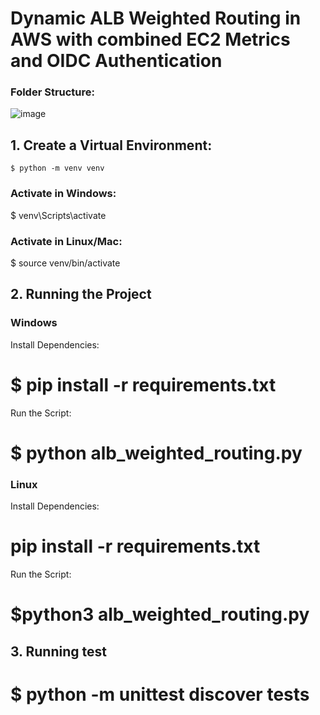 # Dynamic ALB Weighted Routing in AWS with combined EC2 Metrics and OIDC Authentication


### Folder Structure:


![image](https://github.com/user-attachments/assets/19a6e241-8064-437e-a3e6-f58f6c8dfbcd)


## 1. Create a Virtual Environment:
```
$ python -m venv venv
```

### Activate in Windows:
$ venv\Scripts\activate
### Activate in Linux/Mac: 
$ source venv/bin/activate


## 2. Running the Project

### Windows
Install Dependencies:
# $ pip install -r requirements.txt
Run the Script:
# $ python alb_weighted_routing.py


### Linux
Install Dependencies:
# pip install -r requirements.txt
Run the Script:
# $python3 alb_weighted_routing.py



## 3. Running test
# $ python -m unittest discover tests

